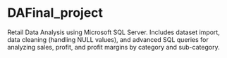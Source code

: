 # DAFinal_project
Retail Data Analysis using Microsoft SQL Server.   Includes dataset import, data cleaning (handling NULL values), and advanced SQL queries for analyzing sales, profit, and profit margins by category and sub-category.
